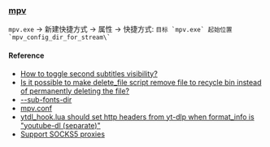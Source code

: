 ### [mpv](https://mpv.io/)

`mpv.exe` → 新建快捷方式 → 属性 → 快捷方式:
	```
	目标 `mpv.exe`
	起始位置 `mpv_config_dir_for_stream\`
	```

#### Reference

- [How to toggle second subtitles visibility?](https://www.reddit.com/r/mpv/comments/p2brpk/how_to_toggle_second_subtitles_visibility/)
- [Is it possible to make delete_file script remove file to recycle bin instead of permanently deleting the file?](https://github.com/zenyd/mpv-scripts/issues/29)
- [--sub-fonts-dir](https://mpv.io/manual/master/#subtitles)
- [mpv.conf](https://iamscum.wordpress.com/guides/videoplayback-guide/mpv-conf/)
- [ytdl_hook.lua should set http headers from yt-dlp when format_info is "youtube-dl (separate)"](https://github.com/mpv-player/mpv/issues/9978)
- [Support SOCKS5 proxies](https://github.com/mpv-player/mpv/issues/3373)